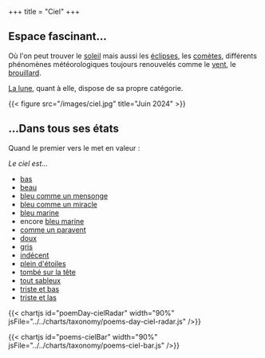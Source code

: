 +++
title = "Ciel"
+++

## Espace fascinant...

Où l'on peut trouver le [soleil](/search?search-by=soleil) mais aussi les [éclipses](/search?search-by=eclipse), les [comètes](/search?search-by=comète), différents phénomènes météorologiques toujours renouvelés comme le [vent](/search?search-by=vent), le [brouillard](/search?search-by=brouillard).

[La lune](../lune), quant à elle, dispose de sa propre catégorie.

{{< figure src="/images/ciel.jpg" title="Juin 2024" >}}

## ...Dans tous ses états

Quand le premier vers le met en valeur : 

*Le ciel est...*

- [bas](../../seasons/22_vingt_deuxieme_saison/blues_d_automne)
- [beau](../../seasons/22_vingt_deuxieme_saison/l_amour_courtois)
- [bleu comme un mensonge](../../seasons/4_quatrieme_saison/ete)
- [bleu comme un miracle](../../seasons/24_vingt_quatrieme_saison/ciel_printanier)
- [bleu marine](../../seasons/5_cinquieme_saison/matin_celeste)
- encore [bleu marine](../../seasons/24_vingt_quatrieme_saison/naissance_de_l_aube)
- [comme un paravent](../../seasons/3_troisieme_saison/panoramique)
- [doux](../../seasons/23_vingt_troisieme_saison/ciel)
- [gris](../../reprises/le_ciel_est_gris)
- [indécent](../../seasons/25_vingt_cinquieme_saison/bleu_l_infini)
- [plein d'étoiles](../../seasons/4_quatrieme_saison/l_amour_tendre)
- [tombé sur la tête](../../seasons/19_dix_neuvieme_saison/sens_dessus_dessous)
- [tout sableux](../../seasons/26_vingt_sixieme_saison/ciel_sableux)
- [triste et bas](../../seasons/9_neuvieme_saison/l_hiver_deja)
- [triste et las](../../seasons/23_vingt_troisieme_saison/hiver_perdu)

{{< chartjs id="poemDay-cielRadar" width="90%" jsFile="../../charts/taxonomy/poems-day-ciel-radar.js" />}}

{{< chartjs id="poems-cielBar" width="90%" jsFile="../../charts/taxonomy/poems-ciel-bar.js" />}}
